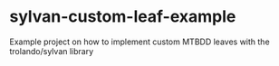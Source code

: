 # sylvan-custom-leaf-example
Example project on how to implement custom MTBDD leaves with the trolando/sylvan library
